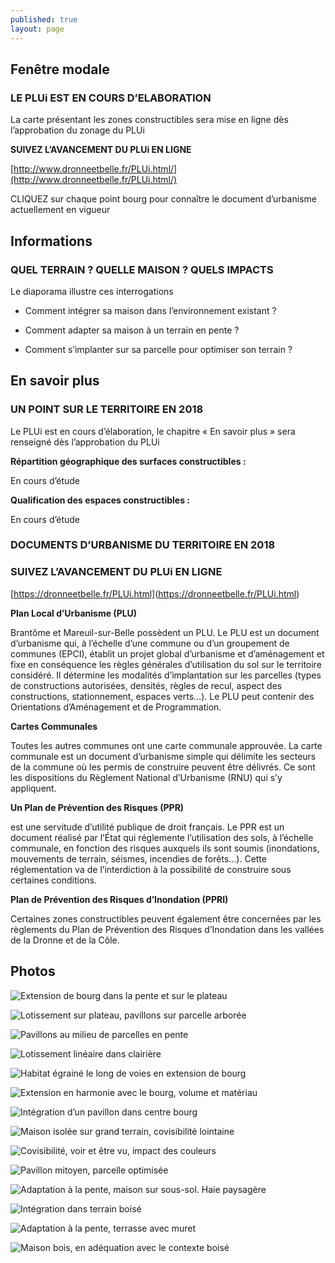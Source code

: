 ```yaml
---
published: true
layout: page
---
```


## Fenêtre modale

### LE PLUi EST EN COURS D’ELABORATION

La carte présentant les zones constructibles sera mise en ligne dès l’approbation du zonage du PLUi

**SUIVEZ L’AVANCEMENT DU PLUi EN LIGNE**

[http://www.dronneetbelle.fr/PLUi.html/](http://www.dronneetbelle.fr/PLUi.html/)

CLIQUEZ sur chaque point bourg pour connaître le document d’urbanisme actuellement en vigueur

## Informations

### QUEL TERRAIN ? QUELLE MAISON ? QUELS IMPACTS

Le diaporama illustre ces interrogations

- Comment intégrer sa maison dans l’environnement existant ?

- Comment adapter sa maison à un terrain en pente ?

- Comment s’implanter sur sa parcelle pour optimiser son terrain ?

## En savoir plus

### UN POINT SUR LE TERRITOIRE EN 2018

Le PLUi est en cours d’élaboration, le chapitre « En savoir plus » sera renseigné dès l’approbation du PLUi

**Répartition géographique des surfaces constructibles :**

En cours d’étude

**Qualification des espaces constructibles :**

En cours d’étude

### DOCUMENTS D’URBANISME DU TERRITOIRE EN 2018

### SUIVEZ L’AVANCEMENT DU PLUi EN LIGNE

[https://dronneetbelle.fr/PLUi.html]</a>(https://dronneetbelle.fr/PLUi.html)

**Plan Local d’Urbanisme (PLU)**

Brantôme et Mareuil-sur-Belle possèdent un PLU. Le PLU est un document d’urbanisme qui, à l’échelle d’une commune ou d’un groupement de communes (EPCI), établit un projet global d’urbanisme et d’aménagement et fixe en conséquence les règles générales d’utilisation du sol sur le territoire considéré. Il détermine les modalités d’implantation sur les parcelles (types de constructions autorisées, densités, règles de recul, aspect des constructions, stationnement, espaces verts…). Le PLU peut contenir des Orientations d’Aménagement et de Programmation.

**Cartes Communales**

Toutes les autres communes ont une carte communale approuvée.
La carte communale est un document d’urbanisme simple qui délimite les secteurs de la commune où les permis de construire peuvent être délivrés. Ce sont les dispositions du Règlement National d’Urbanisme (RNU) qui s’y appliquent.

**Un Plan de Prévention des Risques (PPR)**

est une servitude d’utilité publique de droit français. Le PPR est un document réalisé par l’État qui réglemente l’utilisation des sols, à l’échelle communale, en fonction des risques auxquels ils sont soumis (inondations, mouvements de terrain, séismes, incendies de forêts…). Cette réglementation va de l’interdiction à la possibilité de construire sous certaines conditions.

**Plan de Prévention des Risques d’Inondation (PPRI)**

Certaines zones constructibles peuvent également être concernées par les règlements du Plan de Prévention des Risques d’Inondation dans les vallées de la Dronne et de la Côle.

## Photos

![Extension de bourg dans la pente et sur le plateau]({{site.baseurl}}/data/images/16/urbanisme/16_URBA_01.jpg)

![Lotissement sur plateau, pavillons sur parcelle arborée]({{site.baseurl}}/data/images/16/urbanisme/16_URBA_02.jpg)

![Pavillons au milieu de parcelles en pente]({{site.baseurl}}/data/images/1/urbanisme/1_urbanisme_3.jpg)

![Lotissement linéaire dans clairière]({{site.baseurl}}/data/images/16/urbanisme/16_URBA_04.jpg)

![Habitat égrainé le long de voies en extension de bourg]({{site.baseurl}}/data/images/16/urbanisme/16_URBA_05.jpg)

![Extension en harmonie avec le bourg, volume et matériau]({{site.baseurl}}/data/images/16/urbanisme/16_URBA_06.jpg)

![Intégration d’un pavillon dans centre bourg]({{site.baseurl}}/data/images/16/urbanisme/16_URBA_07.jpg)

![Maison isolée sur grand terrain, covisibilité lointaine]({{site.baseurl}}/data/images/16/urbanisme/16_URBA_08.jpg)

![Covisibilité, voir et être vu, impact des couleurs]({{site.baseurl}}/data/images/16/urbanisme/16_URBA_09.jpg)

![Pavillon mitoyen, parcelle optimisée ]({{site.baseurl}}/data/images/16/urbanisme/16_URBA_10.jpg)

![Adaptation à la pente, maison sur sous-sol. Haie paysagère]({{site.baseurl}}/data/images/16/urbanisme/16_URBA_11.jpg)

![Intégration dans terrain boisé]({{site.baseurl}}/data/images/16/urbanisme/16_URBA_12.jpg)

![Adaptation à la pente, terrasse avec muret]({{site.baseurl}}/data/images/16/urbanisme/16_URBA_13.jpg)

![Maison bois, en adéquation avec le contexte boisé ]({{site.baseurl}}/data/images/16/urbanisme/16_URBA_14.jpg)
